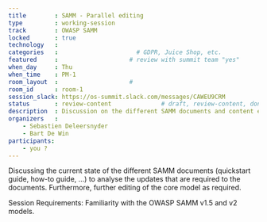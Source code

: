 ```yaml
---
title        : SAMM - Parallel editing
type         : working-session
track        : OWASP SAMM
locked       : true
technology   :
categories   :                      # GDPR, Juice Shop, etc.
featured     :                    # review with summit team "yes"
when_day     : Thu
when_time    : PM-1
room_layout  :                    #
room_id      : room-1
session_slack: https://os-summit.slack.com/messages/CAWEU9CRM
status       : review-content              # draft, review-content, done
description  : Discussion on the different SAMM documents and content editing.
organizers   :
    - Sebastien Deleersnyder
    - Bart De Win
participants:
    - you ?
---
```


Discussing the current state of the different SAMM documents (quickstart guide, how-to guide, ...) to analyse the updates that are required to the documents. Furthermore, further editing of the core model as required.

Session Requirements: Familiarity with the OWASP SAMM v1.5 and v2 models.
